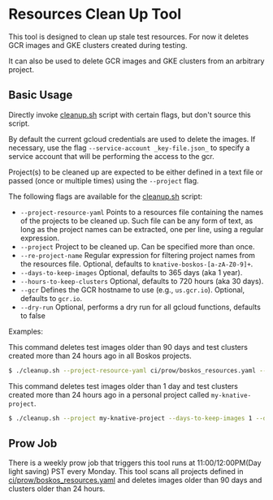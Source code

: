 # Resources Clean Up Tool

This tool is designed to clean up stale test resources. For now it deletes GCR
images and GKE clusters created during testing.

It can also be used to delete GCR images and GKE clusters from an arbitrary
project.

## Basic Usage

Directly invoke [cleanup.sh](cleanup.sh) script with certain flags, but don't
source this script.

By default the current gcloud credentials are used to delete the images. If
necessary, use the flag `--service-account _key-file.json_` to specify a service
account that will be performing the access to the gcr.

Project(s) to be cleaned up are expected to be either defined in a text
file or passed (once or multiple times) using the `--project` flag.

The following flags are available for the [cleanup.sh](cleanup.sh) script:

- `--project-resource-yaml` Points to a resources file containing the names
  of the projects to be cleaned up. Such file can be any form of text, as long
  as the project names can be extracted, one per line, using a regular
  expression.
- `--project` Project to be cleaned up. Can be specified more than once.
- `--re-project-name` Regular expression for filtering project names from the
  resources file. Optional, defaults to `knative-boskos-[a-zA-Z0-9]+`.
- `--days-to-keep-images` Optional, defaults to 365 days (aka 1 year).
- `--hours-to-keep-clusters` Optional, defaults to 720 hours (aka 30 days).
- `--gcr` Defines the GCR hostname to use (e.g., `us.gcr.io`). Optional, defaults
  to `gcr.io`.
- `--dry-run` Optional, performs a dry run for all gcloud functions, defaults to
  false

Examples:

This command deletes test images older than 90 days and test clusters created
more than 24 hours ago in all Boskos projects.

```sh
$ ./cleanup.sh --project-resource-yaml ci/prow/boskos_resources.yaml --days-to-keep-images 90 --days-to-keep-clusters 24`
```

This command deletes test images older than 1 day and test clusters created
more than 24 hours ago in a personal project called `my-knative-project`.

```sh
$ ./cleanup.sh --project my-knative-project --days-to-keep-images 1 --days-to-keep-clusters 24`
```

## Prow Job

There is a weekly prow job that triggers this tool runs at 11:00/12:00PM(Day
light saving) PST every Monday. This tool scans all projects defined in
[ci/prow/boskos_resources.yaml](/ci/prow/boskos_resources.yaml) and deletes
images older than 90 days and clusters older than 24 hours.
